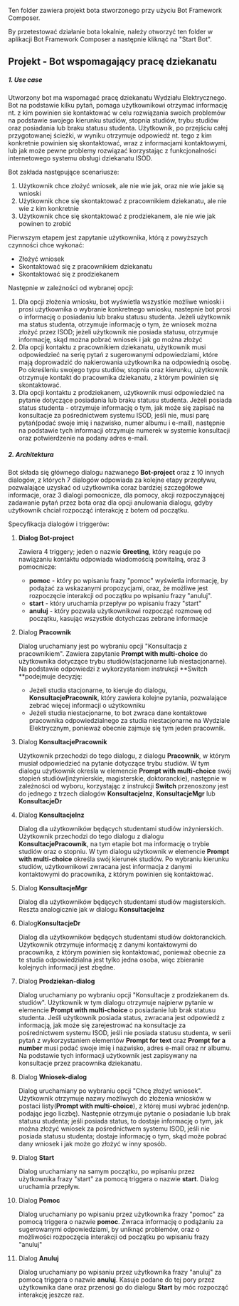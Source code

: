 Ten folder zawiera projekt bota stworzonego przy użyciu Bot Framework Composer.

By przetestować działanie bota lokalnie, należy otworzyć ten folder w aplikacji Bot Framework Composer a następnie kliknąć na "Start Bot".

## Projekt - Bot wspomagający pracę dziekanatu

##### 1. Use case

Utworzony bot ma wspomagać pracę dziekanatu Wydziału Elektrycznego. Bot na podstawie kilku pytań, pomaga użytkownikowi otrzymać informację nt. z kim powinien sie kontaktować w celu rozwiązania swoich problemów na podstawie swojego kierunku studiów, stopnia studiów, trybu studiów oraz posiadania lub braku statusu studenta. Użytkownik, po przejściu całej przygotowanej ścieżki, w wyniku otrzymuje odpowiedź nt. tego z kim konkretnie powinien się skontaktować, wraz z informacjami kontaktowymi, lub jak może pewne problemy rozwiązać korzystając z funkcjonalności internetowego systemu obsługi dziekanatu ISOD.

Bot zakłada następujące scenariusze:

1. Użytkownik chce złożyć wniosek, ale nie wie jak, oraz nie wie jakie są wnioski
2. Użytkownik chce się skontaktować z pracownikiem dziekanatu, ale nie wie z kim konkretnie
3. Użytkownik chce się skontaktować z prodziekanem, ale nie wie jak powinen to zrobić

Pierwszym etapem jest zapytanie użytkownika, którą z powyższych czynności chce wykonać: 

- Złożyć wniosek
- Skontaktować się z pracownikiem dziekanatu
- Skontaktować się z prodziekanem

Następnie w zależności od wybranej opcji:

1. Dla opcji złożenia wniosku, bot wyświetla wszystkie możliwe wnioski i prosi użytkownika o wybranie konkretnego wniosku, nastepnie bot prosi o informację o posiadaniu lub braku statusu studenta. Jeżeli użytkownik ma status studenta, otrzymuje informację o tym, że wniosek można złożyć przez ISOD; jeżeli użytkownik nie posiada statusu, otrzymuje informację, skąd można pobrać wniosek i jak go można złożyć
2. Dla opcji kontaktu z pracownikiem dziekanatu, użytkownik musi odpowiedzieć na serię pytań z sugerowanymi odpowiedziami, które mają doprowadzić do nakierowania użytkownika na odpowiednią osobę. Po określeniu swojego typu studiów, stopnia oraz kierunku, użytkownik otrzymuje kontakt do pracownika dziekanatu, z którym powinien się skontaktować.
3. Dla opcji kontaktu z prodziekanem, użytkownik musi odpowiedzieć na pytanie dotyczące posiadania lub braku statusu studenta. Jeżeli posiada status studenta - otrzymuje informację o tym, jak może się zapisać na konsultacje za pośrednictwem systemu ISOD, jeśli nie, musi parę pytań(podać swoje imię i nazwisko, numer albumu i e-mail), następnie na podstawie tych informacji otrzymuje numerek w systemie konsultacji oraz potwierdzenie na podany adres e-mail.

##### 2. Architektura

Bot składa się głównego dialogu nazwanego **Bot-project** oraz z 10 innych dialogów, z których 7 dialogów odpowiada za kolejne etapy przepływu, pozwalające uzyskać od użytkownika coraz bardziej szczegółowe informacje, oraz 3 dialogi pomocnicze, dla pomocy, akcji rozpoczynającej zadawanie pytań przez bota oraz dla opcji anulowania dialogu, gdyby użytkownik chciał rozpocząć interakcję z botem od początku.

Specyfikacja dialogów i triggerów:

1. **Dialog Bot-project**

   Zawiera 4 triggery; jeden o nazwie **Greeting**, który reaguje po nawiązaniu kontaktu odpowiada wiadomością powitalną, oraz 3 pomocnicze: 

   * **pomoc** - który po wpisaniu frazy "pomoc" wyświetla informację, by podążać za wskazanymi propozycjami, oraz, że możliwe jest rozpoczęcie interakcji od początku po wpisaniu frazy "anuluj".
   * **start** - który uruchamia przepływ po wpisaniu frazy "start"
   * **anuluj** - który pozwala użytkownikowi rozpocząć rozmowę od początku, kasując wszystkie dotychczas zebrane informacje

2. Dialog **Pracownik**

   Dialog uruchamiany jest po wybraniu opcji "Konsultacja z pracownikiem". Zawiera zapytanie  **Prompt with multi-choice** do użytkownika dotyczące trybu studiów(stacjonarne lub niestacjonarne). Na podstawie odpowiedzi z wykorzystaniem instrukcji **Switch **podejmuje decyzję:

   * Jeżeli studia stacjonarne, to kieruje do dialogu, **KonsultacjePracownik**, który zawiera kolejne pytania, pozwalające zebrać więcej informacji o użytkowniku
   * Jeżeli studia niestacjonarne, to bot zwraca dane kontaktowe pracownika odpowiedzialnego za studia niestacjonarne na Wydziale Elektrycznym, ponieważ obecnie zajmuje się tym jeden pracownik.

3. Dialog **KonsultacjePracownik**

   Użytkownik przechodzi do tego dialogu, z dialogu **Pracownik**, w którym musiał odpowiedzieć na pytanie dotyczące trybu studiów. W tym dialogu użytkownik określa w elemencie **Prompt with multi-choice** swój stopień studiów(inżynierskie, magisterskie, doktoranckie), następnie w zależności od wyboru, korzystając z instrukcji **Switch** przenoszony jest do jednego z trzech dialogów **KonsultacjeInz**, **KonsultacjeMgr** lub **KonsultacjeDr**

4. Dialog **KonsultacjeInz**

   Dialog dla użytkowników będących studentami studiów inżynierskich. Użytkownik przechodzi do tego dialogu z dialogu **KonsultacjePracownik**, na tym etapie bot ma informację o trybie studiów oraz o stopniu. W tym dialogu użytkownik w elemencie **Prompt with multi-choice** określa swój kierunek studiów. Po wybraniu kierunku studiów, użytkownikowi zwracana jest informacja z danymi kontaktowymi do pracownika, z którym powinien się kontaktować.

5. Dialog **KonsultacjeMgr**

   Dialog dla użytkowników będących studentami studiów magisterskich. Reszta analogicznie jak w dialogu **KonsultacjeInz**

6. Dialog**KonsultacjeDr**

   Dialog dla użytkowników będących studentami studiów doktoranckich. Użytkownik otrzymuje informację z danymi kontaktowymi do pracownika, z którym powinien się kontaktować, ponieważ obecnie za te studia odpowiedzialna jest tylko jedna osoba, więc zbieranie kolejnych informacji jest zbędne.

7. Dialog **Prodziekan-dialog**

   Dialog uruchamiany po wybraniu opcji "Konsultacje z prodziekanem ds. studiów". Użytkownik w tym dialogu otrzymuje najpierw pytanie w elemencie **Prompt with multi-choice** o posiadanie lub brak statusu studenta. Jeśli użytkownik posiada status, zwracana jest odpowiedź z informacją, jak może się zarejestrować na konsultacje za pośrednictwem systemu ISOD, jeśli nie posiada statusu studenta, w serii pytań z wykorzystaniem elementów **Prompt for text** oraz **Prompt for a number** musi podać swoje imię i nazwisko, adres e-mail oraz nr albumu. Na podstawie tych informacji użytkownik jest zapisywany na konsultacje przez pracownika dziekanatu.

8. Dialog **Wniosek-dialog**

   Dialog uruchamiany po wybraniu opcji "Chcę złożyć wniosek". Użytkownik otrzymuje nazwy możliwych do złożenia wniosków w postaci listy(**Prompt with multi-choice**), z której musi wybrać jeden(np. podając jego liczbę). Następnie otrzymuje pytanie o posiadanie lub brak statusu studenta; jeśli posiada status, to dostaje informację o tym, jak można złożyć wniosek za pośrednictwem systemu ISOD, jeśli nie posiada statusu studenta; dostaje informację o tym, skąd może pobrać dany wniosek i jak może go złożyć w inny sposób.

9. Dialog **Start**

   Dialog uruchamiany na samym początku, po wpisaniu przez użytkownika frazy "start" za pomocą triggera o nazwie **start**. Dialog uruchamia przepływ.

10. Dialog **Pomoc**

    Dialog uruchamiany po wpisaniu przez użytkownika frazy "pomoc" za pomocą triggera o nazwie **pomoc**. Zwraca informację o podążaniu za sugerowanymi odpowiedziami, by uniknąć problemów, oraz o możliwości rozpoczęcia interakcji od początku po wpisaniu frazy "anuluj"

11. Dialog **Anuluj**

    Dialog uruchamiany po wpisaniu przez użytkownika frazy "anuluj" za pomocą triggera o nazwie **anuluj**. Kasuje podane do tej pory przez użytkownika dane oraz przenosi go do dialogu **Start** by móc rozpocząć interakcję jeszcze raz.


